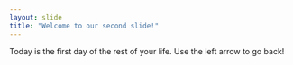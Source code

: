 ```yaml
---
layout: slide
title: "Welcome to our second slide!"
---
```

Today is the first day of the rest of your life.
Use the left arrow to go back!
